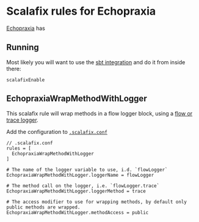 # Scalafix rules for Echopraxia

[Echopraxia](https://github.com/tersesystems/echopraxia-plusscala) has 

## Running

Most likely you will want to use the [sbt integration](https://scalacenter.github.io/scalafix/docs/users/installation.html) and do it from inside there:

```
scalafixEnable
```



## EchopraxiaWrapMethodWithLogger

This scalafix rule will wrap methods in a flow logger block, using a [flow or trace logger](https://github.com/tersesystems/echopraxia-plusscala#trace-and-flow-loggers).

Add the configuration to [`.scalafix.conf`](https://scalacenter.github.io/scalafix/docs/users/configuration.html)

```
// .scalafix.conf
rules = [
  EchopraxiaWrapMethodWithLogger
]

# The name of the logger variable to use, i.d. `flowLogger`
EchopraxiaWrapMethodWithLogger.loggerName = flowLogger

# The method call on the logger, i.e. `flowLogger.trace`
EchopraxiaWrapMethodWithLogger.loggerMethod = trace

# The access modifier to use for wrapping methods, by default only public methods are wrapped.
EchopraxiaWrapMethodWithLogger.methodAccess = public
```
